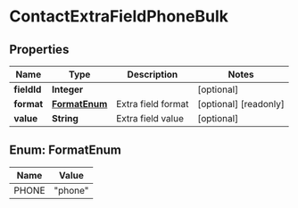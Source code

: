 

# ContactExtraFieldPhoneBulk


## Properties

| Name | Type | Description | Notes |
|------------ | ------------- | ------------- | -------------|
|**fieldId** | **Integer** |  |  [optional] |
|**format** | [**FormatEnum**](#FormatEnum) | Extra field format |  [optional] [readonly] |
|**value** | **String** | Extra field value |  [optional] |



## Enum: FormatEnum

| Name | Value |
|---- | -----|
| PHONE | &quot;phone&quot; |



